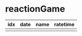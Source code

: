 # reactionGame

| idx | date | name | ratetime |
|-----|------|------|----------|
|     |      |      |          |
